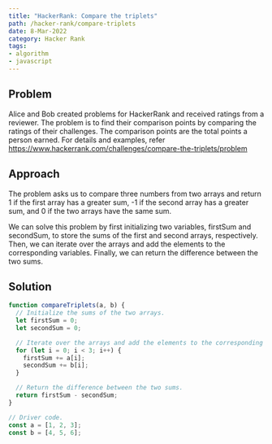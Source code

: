 ```yaml
---
title: "HackerRank: Compare the triplets"
path: /hacker-rank/compare-triplets
date: 8-Mar-2022
category: Hacker Rank
tags:
- algorithm
- javascript
---
```

## Problem

Alice and Bob created problems for HackerRank and received ratings from a reviewer. The problem 
is to find their comparison points by comparing the ratings of their challenges. The comparison 
points are the total points a person earned. For details 
and examples, refer https://www.hackerrank.com/challenges/compare-the-triplets/problem

## Approach
The problem asks us to compare three numbers from two arrays and return 1 if the first array has a 
greater sum, -1 if the second array has a greater sum, and 0 if the two arrays have the same sum.

We can solve this problem by first initializing two variables, firstSum and secondSum, to store the 
sums of the first and second arrays, respectively. Then, we can iterate over the arrays and add the 
elements to the corresponding variables. Finally, we can return the difference between the two sums.

## Solution

```javascript
function compareTriplets(a, b) {
  // Initialize the sums of the two arrays.
  let firstSum = 0;
  let secondSum = 0;

  // Iterate over the arrays and add the elements to the corresponding sums.
  for (let i = 0; i < 3; i++) {
    firstSum += a[i];
    secondSum += b[i];
  }

  // Return the difference between the two sums.
  return firstSum - secondSum;
}

// Driver code.
const a = [1, 2, 3];
const b = [4, 5, 6];
```

